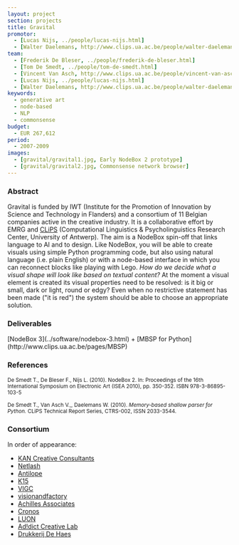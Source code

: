 ```yaml
---
layout: project
section: projects
title: Gravital
promotor:
  - [Lucas Nijs, ../people/lucas-nijs.html]
  - [Walter Daelemans, http://www.clips.ua.ac.be/people/walter-daelemans]
team:
  - [Frederik De Bleser, ../people/frederik-de-bleser.html]
  - [Tom De Smedt, ../people/tom-de-smedt.html]
  - [Vincent Van Asch, http://www.clips.ua.ac.be/people/vincent-van-asch]
  - [Lucas Nijs, ../people/lucas-nijs.html]
  - [Walter Daelemans, http://www.clips.ua.ac.be/people/walter-daelemans]
keywords:
  - generative art
  - node-based
  - NLP
  - commonsense
budget:
  - EUR 267,612
period:
  - 2007-2009
images:
  - [gravital/gravital1.jpg, Early NodeBox 2 prototype]
  - [gravital/gravital2.jpg, Commonsense network browser]
---
```


<h3>Abstract</h3>
Gravital is funded by IWT (Institute for the Promotion of Innovation by Science and Technology in Flanders) and a consortium of 11 Belgian companies active in the creative industry. It is a collaborative effort by EMRG and <a href="http://www.clips.ua.ac.be">CLiPS</a> (Computational Linguistics & Psycholinguistics Research Center, University of Antwerp). The aim is a NodeBox spin-off that links language to AI and to design. Like NodeBox, you will be able to create visuals using simple Python programming code, but also using natural language (i.e. plain English) or with a node-based interface in which you can reconnect blocks like playing with Lego. <em>How do we decide what a visual shape will look like based on textual content?</em> At the moment a visual element is created its visual properties need to be resolved: is it big or small, dark or light, round or edgy? Even when no restrictive statement has been made ("it is red") the system should be able to choose an appropriate solution.

<h3>Deliverables</h3>
[NodeBox 3](../software/nodebox-3.html) + 
[MBSP for Python](http://www.clips.ua.ac.be/pages/MBSP)

<h3>References</h3>
<p class="cite"><small>De Smedt T., De Bleser F., Nijs L. (2010). NodeBox 2. In: Proceedings of the 16th International Symposium on Electronic Art (ISEA 2010), pp. 350-352. ISBN 978-3-86895-103-5</small></p>
<p class="cite"><small>De Smedt T., Van Asch V.,, Daelemans W. (2010). <cite>Memory-based shallow parser for Python.</cite> CLiPS Technical Report Series, CTRS-002, ISSN 2033-3544.</small></p>

<h3>Consortium</h3>
In order of appearance:

* [KAN Creative Consultants](http://www.kandesign.com)
* [Netlash](http://www.netlash-bseen.be)
* [Antilope](http://www.antilope.com)
* [K15](http://www.k15.be)
* [VIGC](http://www.vigc.be)
* [visionandfactory](http://www.visionandfactory.com)
* [Achilles Associates](http://www.achilles.be)
* [Cronos](http://www.cronos.be)
* [LUON](http://www.luon.com)
* [Ad!dict Creative Lab](http://www.addictlab.com)
* [Drukkerij De Haes](http://www.dehaes.be)
